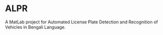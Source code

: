 # ALPR
A MatLab project for Automated License Plate Detection and Recognition of Vehicles in Bengali Language.
